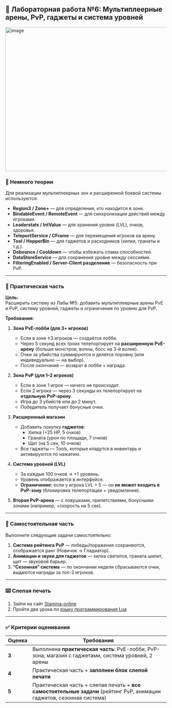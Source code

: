 ## 🧪 Лабораторная работа №6: Мультиплеерные арены, PvP, гаджеты и система уровней

<img width="807" height="450" alt="image" src="https://github.com/user-attachments/assets/435f8ae2-b118-4eda-a978-14812a0a7b2d" />


### 📘 Немного теории

Для реализации мультиплеерных зон и расширенной боевой системы используются:

- **Region3 / Zone+** — для определения, кто находится в зоне.
- **BindableEvent / RemoteEvent** — для синхронизации действий между игроками.
- **Leaderstats / IntValue** — для хранения уровня (LVL), очков, здоровья.
- **TeleportService / CFrame** — для перемещения игроков на арену.
- **Tool / HopperBin** — для гаджетов и расходников (хилки, гранаты и т.д.).
- **Debounce / Cooldown** — чтобы избежать спама способностей.
- **DataStoreService** — для сохранения уровня между сессиями.
- **FilteringEnabled / Server-Client разделение** — безопасность при PvP.

---

### 🔨 Практическая часть

**Цель:**  
Расширить систему из Лабы №5: добавить мультиплеерные арены PvE и PvP, систему уровней, гаджеты и ограничения по уровню для PvP.

**Требования:**

1. **Зона PvE-лобби (для 3+ игроков)**  
   - Если в зоне ≥3 игроков — создаётся лобби.  
   - Через 5 секунд всех троих телепортирует на **расширенную PvE-арену** (больше монстров, волны, босс на 3-й волне).  
   - Очки за убийства суммируются и делятся поровну (или индивидуально — на выбор).  
   - После окончания — возврат в лобби + награда.

2. **Зона PvP (для 1–2 игроков)**  
   - Если в зоне 1 игрок — ничего не происходит.  
   - Если 2 игрока — через 3 секунды их телепортирует на **отдельную PvP-арену**.  
   - Игра до 3 убийств или до 2 минут.  
   - Победитель получает бонусные очки.

3. **Расширенный магазин**  
   - Добавить покупку **гаджетов**:  
     - Хилка (+25 HP, 5 очков)  
     - Граната (урон по площади, 7 очков)  
     - Щит (на 5 сек, 10 очков)  
   - Все гаджеты — Tools, которые кладутся в инвентарь и активируются по нажатию.

4. **Система уровней (LVL)**  
   - За каждые 100 очков → +1 уровень.  
   - Уровень отображается в интерфейсе.  
   - **Ограничение:** если у игрока LVL > 5 — он **не может входить в PvP-зону** (блокировка телепортации + уведомление).

5. **Вторая PvP-арена** — с ловушками, препятствиями, бонусными зонами (например, +скорость на 5 сек).

---

### 🧩 Самостоятельная часть

Выполните следующие задачи самостоятельно:

1. **Система рейтинга PvP** — победы/поражения сохраняются, отображается ранг (Новичок → Гладиатор).
2. **Анимации и звуки для гаджетов** — хилка светится, граната шипит, щит — звуковой барьер.
3. **“Сезонная” система** — по окончании недели сбрасываются очки, выдаются награды за топ-3 игроков.

---

### ⌨️ Слепая печать 

1. Зайти на сайт [Stamina-online](https://stamina-online.com/)
2. Пройти два урока по [языку программирования Lua](https://stamina-online.com/ru/workout/programming/21)

---

### ✅ Критерии оценивания

| Оценка | Требования |
|--------|------------|
| **3**  | Выполнена **практическая часть**: PvE-лобби, PvP-зона, магазин с гаджетами, система уровней, 2 арены |
| **4**  | Практическая часть + **заполнен блок слепой печати** |
| **5**  | Практическая часть + слепая печать + **все самостоятельные задачи** (рейтинг PvP, анимации гаджетов, сезонная система) |
